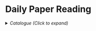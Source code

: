 # Daily Paper Reading

<details><summary><em>Catalogue (Click to expand)</em></summary>

<br>

- Detection
    - Video
      - [Memory Mechanism](Detection/Video/memory_mechanism_in_video_detection.md)
    - Single Frame Detector
      - [RCNN](Detection/Single%20Frame%20Detector/RCNN.md)
      - [Faster RCNN](Detection/Single%20Frame%20Detector/FasterRCNN.md)
      - [YOLOv1](Detection/Single%20Frame%20Detector/YOLOv1.md)
      - [OHEM (Online Hard Example Mining)](Detection/Single%20Frame%20Detector/OHEM.md)
      - [SSD](Detection/Single%20Frame%20Detector/SSD.md)
      - [RFCN](Detection/Single%20Frame%20Detector/RFCN.md)
      - [Mask RCNN](Detection/Single%20Frame%20Detector/MaskRCNN.md)
      - [Focal Loss](Detection/Single%20Frame%20Detector/FocalLoss.md)
- Vision-Language Model
    - General Task
    - Application
      - [Medical Image](Vision%20Language%20Model/Application/medical_image.md)

</details>


